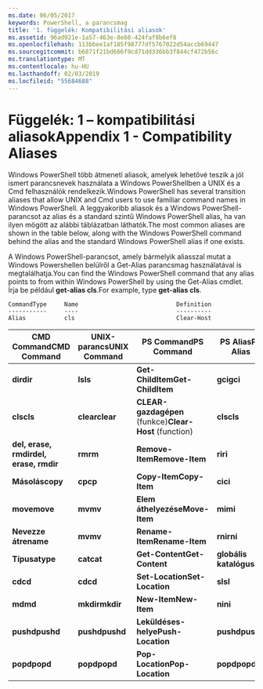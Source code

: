 ```yaml
---
ms.date: 06/05/2017
keywords: PowerShell, a parancsmag
title: '1. függelék: Kompatibilitási aliasok'
ms.assetid: 96ad921e-1a57-463e-8e60-424faf8b6ef8
ms.openlocfilehash: 113bbee1af185f98777df5767022d54accb69447
ms.sourcegitcommit: b6871f21bd666f9cd71dd336bb3f844cf472b56c
ms.translationtype: MT
ms.contentlocale: hu-HU
ms.lasthandoff: 02/03/2019
ms.locfileid: "55684688"
---
```

# <a name="appendix-1---compatibility-aliases"></a><span data-ttu-id="ee1ff-103">Függelék: 1 – kompatibilitási aliasok</span><span class="sxs-lookup"><span data-stu-id="ee1ff-103">Appendix 1 - Compatibility Aliases</span></span>

<span data-ttu-id="ee1ff-104">Windows PowerShell több átmeneti aliasok, amelyek lehetővé teszik a jól ismert parancsnevek használata a Windows PowerShellben a UNIX és a Cmd felhasználók rendelkezik.</span><span class="sxs-lookup"><span data-stu-id="ee1ff-104">Windows PowerShell has several transition aliases that allow UNIX and Cmd users to use familiar command names in Windows PowerShell.</span></span> <span data-ttu-id="ee1ff-105">A leggyakoribb aliasok és a Windows PowerShell-parancsot az alias és a standard szintű Windows PowerShell alias, ha van ilyen mögött az alábbi táblázatban láthatók.</span><span class="sxs-lookup"><span data-stu-id="ee1ff-105">The most common aliases are shown in the table below, along with the Windows PowerShell command behind the alias and the standard Windows PowerShell alias if one exists.</span></span>

<span data-ttu-id="ee1ff-106">A Windows PowerShell-parancsot, amely bármelyik aliasszal mutat a Windows Powershellen belülről a Get-Alias parancsmag használatával is megtalálhatja.</span><span class="sxs-lookup"><span data-stu-id="ee1ff-106">You can find the Windows PowerShell command that any alias points to from within Windows PowerShell by using the Get-Alias cmdlet.</span></span> <span data-ttu-id="ee1ff-107">Írja be például **get-alias cls**.</span><span class="sxs-lookup"><span data-stu-id="ee1ff-107">For example, type **get-alias cls**.</span></span>

```
CommandType     Name                            Definition
-----------     ----                            ----------
Alias           cls                             Clear-Host
```

|<span data-ttu-id="ee1ff-108">CMD Command</span><span class="sxs-lookup"><span data-stu-id="ee1ff-108">CMD Command</span></span>|<span data-ttu-id="ee1ff-109">UNIX-parancs</span><span class="sxs-lookup"><span data-stu-id="ee1ff-109">UNIX Command</span></span>|<span data-ttu-id="ee1ff-110">PS Command</span><span class="sxs-lookup"><span data-stu-id="ee1ff-110">PS Command</span></span>|<span data-ttu-id="ee1ff-111">PS Alias</span><span class="sxs-lookup"><span data-stu-id="ee1ff-111">PS Alias</span></span>|
|---------------|----------------|--------------|------------|
|<span data-ttu-id="ee1ff-112">**dir**</span><span class="sxs-lookup"><span data-stu-id="ee1ff-112">**dir**</span></span>|<span data-ttu-id="ee1ff-113">**ls**</span><span class="sxs-lookup"><span data-stu-id="ee1ff-113">**ls**</span></span>|<span data-ttu-id="ee1ff-114">**Get-ChildItem**</span><span class="sxs-lookup"><span data-stu-id="ee1ff-114">**Get-ChildItem**</span></span>|<span data-ttu-id="ee1ff-115">**gci**</span><span class="sxs-lookup"><span data-stu-id="ee1ff-115">**gci**</span></span>|
|<span data-ttu-id="ee1ff-116">**cls**</span><span class="sxs-lookup"><span data-stu-id="ee1ff-116">**cls**</span></span>|<span data-ttu-id="ee1ff-117">**clear**</span><span class="sxs-lookup"><span data-stu-id="ee1ff-117">**clear**</span></span>|<span data-ttu-id="ee1ff-118">**CLEAR-gazdagépen** (funkce)</span><span class="sxs-lookup"><span data-stu-id="ee1ff-118">**Clear-Host** (function)</span></span>|<span data-ttu-id="ee1ff-119">**cls**</span><span class="sxs-lookup"><span data-stu-id="ee1ff-119">**cls**</span></span>|
|<span data-ttu-id="ee1ff-120">**del, erase, rmdir**</span><span class="sxs-lookup"><span data-stu-id="ee1ff-120">**del, erase, rmdir**</span></span>|<span data-ttu-id="ee1ff-121">**rm**</span><span class="sxs-lookup"><span data-stu-id="ee1ff-121">**rm**</span></span>|<span data-ttu-id="ee1ff-122">**Remove-Item**</span><span class="sxs-lookup"><span data-stu-id="ee1ff-122">**Remove-Item**</span></span>|<span data-ttu-id="ee1ff-123">**ri**</span><span class="sxs-lookup"><span data-stu-id="ee1ff-123">**ri**</span></span>|
|<span data-ttu-id="ee1ff-124">**Másolás**</span><span class="sxs-lookup"><span data-stu-id="ee1ff-124">**copy**</span></span>|<span data-ttu-id="ee1ff-125">**cp**</span><span class="sxs-lookup"><span data-stu-id="ee1ff-125">**cp**</span></span>|<span data-ttu-id="ee1ff-126">**Copy-Item**</span><span class="sxs-lookup"><span data-stu-id="ee1ff-126">**Copy-Item**</span></span>|<span data-ttu-id="ee1ff-127">**ci**</span><span class="sxs-lookup"><span data-stu-id="ee1ff-127">**ci**</span></span>|
|<span data-ttu-id="ee1ff-128">**move**</span><span class="sxs-lookup"><span data-stu-id="ee1ff-128">**move**</span></span>|<span data-ttu-id="ee1ff-129">**mv**</span><span class="sxs-lookup"><span data-stu-id="ee1ff-129">**mv**</span></span>|<span data-ttu-id="ee1ff-130">**Elem áthelyezése**</span><span class="sxs-lookup"><span data-stu-id="ee1ff-130">**Move-Item**</span></span>|<span data-ttu-id="ee1ff-131">**mi**</span><span class="sxs-lookup"><span data-stu-id="ee1ff-131">**mi**</span></span>|
|<span data-ttu-id="ee1ff-132">**Nevezze át**</span><span class="sxs-lookup"><span data-stu-id="ee1ff-132">**rename**</span></span>|<span data-ttu-id="ee1ff-133">**mv**</span><span class="sxs-lookup"><span data-stu-id="ee1ff-133">**mv**</span></span>|<span data-ttu-id="ee1ff-134">**Rename-Item**</span><span class="sxs-lookup"><span data-stu-id="ee1ff-134">**Rename-Item**</span></span>|<span data-ttu-id="ee1ff-135">**rni**</span><span class="sxs-lookup"><span data-stu-id="ee1ff-135">**rni**</span></span>|
|<span data-ttu-id="ee1ff-136">**Típusa**</span><span class="sxs-lookup"><span data-stu-id="ee1ff-136">**type**</span></span>|<span data-ttu-id="ee1ff-137">**cat**</span><span class="sxs-lookup"><span data-stu-id="ee1ff-137">**cat**</span></span>|<span data-ttu-id="ee1ff-138">**Get-Content**</span><span class="sxs-lookup"><span data-stu-id="ee1ff-138">**Get-Content**</span></span>|<span data-ttu-id="ee1ff-139">**globális katalógus**</span><span class="sxs-lookup"><span data-stu-id="ee1ff-139">**gc**</span></span>|
|<span data-ttu-id="ee1ff-140">**cd**</span><span class="sxs-lookup"><span data-stu-id="ee1ff-140">**cd**</span></span>|<span data-ttu-id="ee1ff-141">**cd**</span><span class="sxs-lookup"><span data-stu-id="ee1ff-141">**cd**</span></span>|<span data-ttu-id="ee1ff-142">**Set-Location**</span><span class="sxs-lookup"><span data-stu-id="ee1ff-142">**Set-Location**</span></span>|<span data-ttu-id="ee1ff-143">**sl**</span><span class="sxs-lookup"><span data-stu-id="ee1ff-143">**sl**</span></span>|
|<span data-ttu-id="ee1ff-144">**md**</span><span class="sxs-lookup"><span data-stu-id="ee1ff-144">**md**</span></span>|<span data-ttu-id="ee1ff-145">**mkdir**</span><span class="sxs-lookup"><span data-stu-id="ee1ff-145">**mkdir**</span></span>|<span data-ttu-id="ee1ff-146">**New-Item**</span><span class="sxs-lookup"><span data-stu-id="ee1ff-146">**New-Item**</span></span>|<span data-ttu-id="ee1ff-147">**ni**</span><span class="sxs-lookup"><span data-stu-id="ee1ff-147">**ni**</span></span>|
|<span data-ttu-id="ee1ff-148">**pushd**</span><span class="sxs-lookup"><span data-stu-id="ee1ff-148">**pushd**</span></span>|<span data-ttu-id="ee1ff-149">**pushd**</span><span class="sxs-lookup"><span data-stu-id="ee1ff-149">**pushd**</span></span>|<span data-ttu-id="ee1ff-150">**Leküldéses-helye**</span><span class="sxs-lookup"><span data-stu-id="ee1ff-150">**Push-Location**</span></span>|<span data-ttu-id="ee1ff-151">**pushd**</span><span class="sxs-lookup"><span data-stu-id="ee1ff-151">**pushd**</span></span>|
|<span data-ttu-id="ee1ff-152">**popd**</span><span class="sxs-lookup"><span data-stu-id="ee1ff-152">**popd**</span></span>|<span data-ttu-id="ee1ff-153">**popd**</span><span class="sxs-lookup"><span data-stu-id="ee1ff-153">**popd**</span></span>|<span data-ttu-id="ee1ff-154">**Pop-Location**</span><span class="sxs-lookup"><span data-stu-id="ee1ff-154">**Pop-Location**</span></span>|<span data-ttu-id="ee1ff-155">**popd**</span><span class="sxs-lookup"><span data-stu-id="ee1ff-155">**popd**</span></span>|